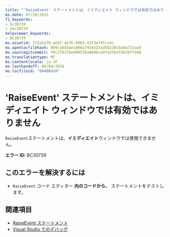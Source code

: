 ```yaml
---
title: "'RaiseEvent' ステートメントは、イミディエイト ウィンドウでは有効ではありません"
ms.date: 07/20/2015
f1_keywords:
- bc30739
- vbc30739
helpviewer_keywords:
- BC30739
ms.assetid: 275a5a79-ab57-4a76-9403-43f3e74fcc6c
ms.openlocfilehash: 809ca645de1d08a7954e25ad50230cba0a731aa0
ms.sourcegitcommit: f8c270376ed905f6a8896ce0fe25b4f4b38ff498
ms.translationtype: MT
ms.contentlocale: ja-JP
ms.lasthandoff: 06/04/2020
ms.locfileid: "84408420"
---
```

# <a name="raiseevent-statements-are-not-valid-in-the-immediate-window"></a>'RaiseEvent' ステートメントは、イミディエイト ウィンドウでは有効ではありません
`RaiseEvent`ステートメントは、**イミディエイト**ウィンドウでは使用できません。  
  
 **エラー ID:** BC30739  
  
## <a name="to-correct-this-error"></a>このエラーを解決するには  
  
- `RaiseEvent` コード エディター **内のコードから、** ステートメントをテストします。  
  
## <a name="see-also"></a>関連項目

- [RaiseEvent ステートメント](../language-reference/statements/raiseevent-statement.md)
- [Visual Studio でのデバッグ](/visualstudio/debugger/debugger-feature-tour)
